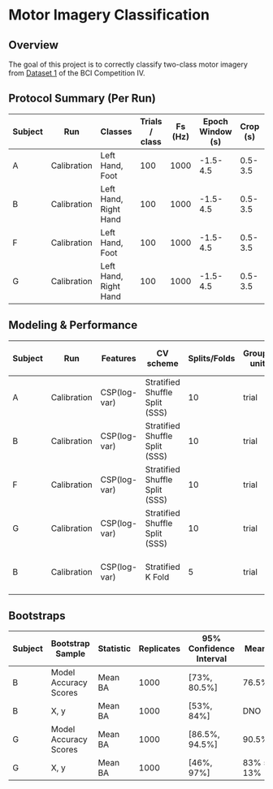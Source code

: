 # Motor Imagery Classification

## Overview
The goal of this project is to correctly classify two-class motor imagery
from [Dataset 1](https://www.bbci.de/competition/iv/desc_1.html) of the BCI Competition IV.


## Protocol Summary (Per Run)
| Subject | Run         | Classes               | Trials / class | Fs (Hz) | Epoch Window (s) | Crop (s) | Band (Hz) | Ref | Channels Used | Artifacts |
|---------|-------------|-----------------------|----------------|---------|------------------|----------|-----------|-----|---------------|-----------|
| A       | Calibration | Left Hand, Foot       | 100            | 1000    | -1.5-4.5         | 0.5-3.5  | 8-30      |     |               |           |
| B       | Calibration | Left Hand, Right Hand | 100            | 1000    | -1.5-4.5         | 0.5-3.5  | 8-30      |     |               |           |
| F       | Calibration | Left Hand, Foot       | 100            | 1000    | -1.5-4.5         | 0.5-3.5  | 8-30      |     |               |           |
| G       | Calibration | Left Hand, Right Hand | 100            | 1000    | -1.5-4.5         | 0.5-3.5  | 8-30      |     |               |           |

## Modeling & Performance 

| Subject | Run         | Features     | CV scheme                      | Splits/Folds | Groups unit | CSP comps | Classifier | Metric       | Mean ± SD   | Class-wise acc | Permutation BA (mean ± SD) | p-value | Leakage guards |
|---------|-------------|--------------|--------------------------------|--------------|-------------|-----------|------------|--------------|-------------|----------------|----------------------------|---------|----------------|
| A       | Calibration | CSP(log-var) | Stratified Shuffle Split (SSS) | 10           | trial       | 4         | LDA        | Balanced Acc | 0.69 ± 0.13 | L: 78% F: 59%  |                            |         |                |
| B       | Calibration | CSP(log-var) | Stratified Shuffle Split (SSS) | 10           | trial       | 4         | LDA        | Balanced Acc | 0.80 ± 0.06 | L: 75% R: 85%  |                            |         |                |
| F       | Calibration | CSP(log-var) | Stratified Shuffle Split (SSS) | 10           | trial       | 4         | LDA        | Balanced Acc | 0.91 ± 0.04 | L: 87% F: 94%  |                            |         |                |
| G       | Calibration | CSP(log-var) | Stratified Shuffle Split (SSS) | 10           | trial       | 4         | LDA        | Balanced Acc | 0.88 ± 0.08 | L: 88% R: 88%  |                            |         |                |
| B       | Calibration | CSP(log-var) | Stratified K Fold              | 5            | trial       | 4         | LDA        | Balanced Acc | 0.76 ± 0.04 | L: 70% R: 83%  | 76.5%                      | 0.001   |                |


## Bootstraps
| Subject | Bootstrap Sample      | Statistic | Replicates | 95% Confidence Interval | Mean      |
|---------|-----------------------|-----------|------------|-------------------------|-----------|
| B       | Model Accuracy Scores | Mean BA   | 1000       | [73%, 80.5%]            | 76.5%     |
| B       | X, y                  | Mean BA   | 1000       | [53%, 84%]              | DNO       |
| G       | Model Accuracy Scores | Mean BA   | 1000       | [86.5%, 94.5%]          | 90.5%     |
| G       | X, y                  | Mean BA   | 1000       | [46%, 97%]              | 83% ± 13% |
